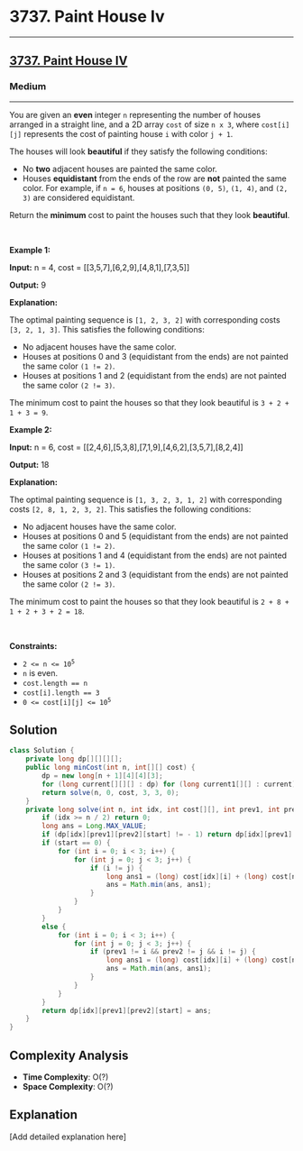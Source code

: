 # 3737. Paint House Iv


---

<h2><a href="https://leetcode.com/problems/paint-house-iv">3737. Paint House IV</a></h2><h3>Medium</h3><hr><p>You are given an <strong>even</strong> integer <code>n</code> representing the number of houses arranged in a straight line, and a 2D array <code>cost</code> of size <code>n x 3</code>, where <code>cost[i][j]</code> represents the cost of painting house <code>i</code> with color <code>j + 1</code>.</p>

<p>The houses will look <strong>beautiful</strong> if they satisfy the following conditions:</p>

<ul>
	<li>No <strong>two</strong> adjacent houses are painted the same color.</li>
	<li>Houses <strong>equidistant</strong> from the ends of the row are <strong>not</strong> painted the same color. For example, if <code>n = 6</code>, houses at positions <code>(0, 5)</code>, <code>(1, 4)</code>, and <code>(2, 3)</code> are considered equidistant.</li>
</ul>

<p>Return the <strong>minimum</strong> cost to paint the houses such that they look <strong>beautiful</strong>.</p>

<p>&nbsp;</p>
<p><strong class="example">Example 1:</strong></p>

<div class="example-block">
<p><strong>Input:</strong> <span class="example-io">n = 4, cost = [[3,5,7],[6,2,9],[4,8,1],[7,3,5]]</span></p>

<p><strong>Output:</strong> <span class="example-io">9</span></p>

<p><strong>Explanation:</strong></p>

<p>The optimal painting sequence is <code>[1, 2, 3, 2]</code> with corresponding costs <code>[3, 2, 1, 3]</code>. This satisfies the following conditions:</p>

<ul>
	<li>No adjacent houses have the same color.</li>
	<li>Houses at positions 0 and 3 (equidistant from the ends) are not painted the same color <code>(1 != 2)</code>.</li>
	<li>Houses at positions 1 and 2 (equidistant from the ends) are not painted the same color <code>(2 != 3)</code>.</li>
</ul>

<p>The minimum cost to paint the houses so that they look beautiful is <code>3 + 2 + 1 + 3 = 9</code>.</p>
</div>

<p><strong class="example">Example 2:</strong></p>

<div class="example-block">
<p><strong>Input:</strong> <span class="example-io">n = 6, cost = [[2,4,6],[5,3,8],[7,1,9],[4,6,2],[3,5,7],[8,2,4]]</span></p>

<p><strong>Output:</strong> <span class="example-io">18</span></p>

<p><strong>Explanation:</strong></p>

<p>The optimal painting sequence is <code>[1, 3, 2, 3, 1, 2]</code> with corresponding costs <code>[2, 8, 1, 2, 3, 2]</code>. This satisfies the following conditions:</p>

<ul>
	<li>No adjacent houses have the same color.</li>
	<li>Houses at positions 0 and 5 (equidistant from the ends) are not painted the same color <code>(1 != 2)</code>.</li>
	<li>Houses at positions 1 and 4 (equidistant from the ends) are not painted the same color <code>(3 != 1)</code>.</li>
	<li>Houses at positions 2 and 3 (equidistant from the ends) are not painted the same color <code>(2 != 3)</code>.</li>
</ul>

<p>The minimum cost to paint the houses so that they look beautiful is <code>2 + 8 + 1 + 2 + 3 + 2 = 18</code>.</p>
</div>

<p>&nbsp;</p>
<p><strong>Constraints:</strong></p>

<ul>
	<li><code>2 &lt;= n &lt;= 10<sup>5</sup></code></li>
	<li><code>n</code> is even.</li>
	<li><code>cost.length == n</code></li>
	<li><code>cost[i].length == 3</code></li>
	<li><code>0 &lt;= cost[i][j] &lt;= 10<sup>5</sup></code></li>
</ul>


## Solution

```java
class Solution {
    private long dp[][][][];
    public long minCost(int n, int[][] cost) {
        dp = new long[n + 1][4][4][3];
        for (long current[][][] : dp) for (long current1[][] : current) for (long current2[] : current1) Arrays.fill(current2, -1);
        return solve(n, 0, cost, 3, 3, 0);   
    }
    private long solve(int n, int idx, int cost[][], int prev1, int prev2, int start) {
        if (idx >= n / 2) return 0;
        long ans = Long.MAX_VALUE;
        if (dp[idx][prev1][prev2][start] != - 1) return dp[idx][prev1][prev2][start];
        if (start == 0) {
            for (int i = 0; i < 3; i++) {
                for (int j = 0; j < 3; j++) {
                    if (i != j) {
                        long ans1 = (long) cost[idx][i] + (long) cost[n - 1 - idx][j] + solve(n, idx + 1, cost, i, j, 1);
                        ans = Math.min(ans, ans1);
                    }
                }
            }
        } 
        else {
            for (int i = 0; i < 3; i++) {
                for (int j = 0; j < 3; j++) {
                    if (prev1 != i && prev2 != j && i != j) {
                        long ans1 = (long) cost[idx][i] + (long) cost[n-1-idx][j] + solve(n, idx + 1, cost, i, j, start);
                        ans = Math.min(ans, ans1);
                    }
                }
            }
        }
        return dp[idx][prev1][prev2][start] = ans;
    }
}
```

## Complexity Analysis

- **Time Complexity**: O(?)
- **Space Complexity**: O(?)

## Explanation

[Add detailed explanation here]

